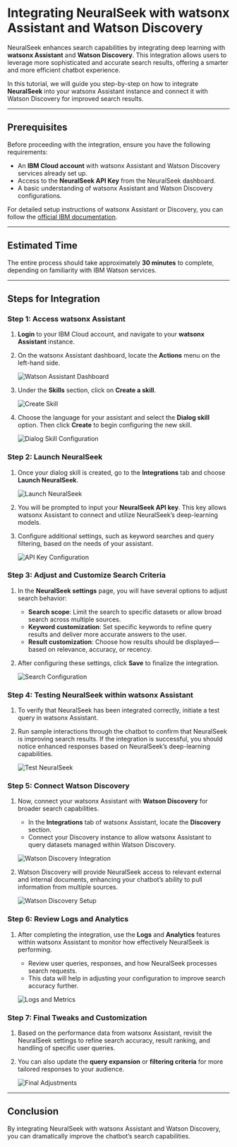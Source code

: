 # Integrating NeuralSeek with watsonx Assistant and Watson Discovery

NeuralSeek enhances search capabilities by integrating deep learning with **watsonx Assistant** and **Watson Discovery**. This integration allows users to leverage more sophisticated and accurate search results, offering a smarter and more efficient chatbot experience.

In this tutorial, we will guide you step-by-step on how to integrate **NeuralSeek** into your watsonx Assistant instance and connect it with Watson Discovery for improved search results.

---

## Prerequisites

Before proceeding with the integration, ensure you have the following requirements:

- An **IBM Cloud account** with watsonx Assistant and Watson Discovery services already set up.
- Access to the **NeuralSeek API Key** from the NeuralSeek dashboard.
- A basic understanding of watsonx Assistant and Watson Discovery configurations.

For detailed setup instructions of watsonx Assistant or Discovery, you can follow the [official IBM documentation](https://cloud.ibm.com/docs/watson-assistant).

---

## Estimated Time

The entire process should take approximately **30 minutes** to complete, depending on familiarity with IBM Watson services.

---

## Steps for Integration

### Step 1: Access watsonx Assistant

1. **Login** to your IBM Cloud account, and navigate to your **watsonx Assistant** instance.
2. On the watsonx Assistant dashboard, locate the **Actions** menu on the left-hand side.

   ![Watson Assistant Dashboard](link_to_image_1)

3. Under the **Skills** section, click on **Create a skill**.

   ![Create Skill](link_to_image_2)

4. Choose the language for your assistant and select the **Dialog skill** option. Then click **Create** to begin configuring the new skill.

   ![Dialog Skill Configuration](link_to_image_3)

### Step 2: Launch NeuralSeek

1. Once your dialog skill is created, go to the **Integrations** tab and choose **Launch NeuralSeek**.

   ![Launch NeuralSeek](link_to_image_4)

2. You will be prompted to input your **NeuralSeek API key**. This key allows watsonx Assistant to connect and utilize NeuralSeek’s deep-learning models.

3. Configure additional settings, such as keyword searches and query filtering, based on the needs of your assistant.

   ![API Key Configuration](link_to_image_5)

### Step 3: Adjust and Customize Search Criteria

1. In the **NeuralSeek settings** page, you will have several options to adjust search behavior:
   - **Search scope**: Limit the search to specific datasets or allow broad search across multiple sources.
   - **Keyword customization**: Set specific keywords to refine query results and deliver more accurate answers to the user.
   - **Result customization**: Choose how results should be displayed—based on relevance, accuracy, or recency.

2. After configuring these settings, click **Save** to finalize the integration.

   ![Search Configuration](link_to_image_6)

### Step 4: Testing NeuralSeek within watsonx Assistant

1. To verify that NeuralSeek has been integrated correctly, initiate a test query in watsonx Assistant.
2. Run sample interactions through the chatbot to confirm that NeuralSeek is improving search results. If the integration is successful, you should notice enhanced responses based on NeuralSeek’s deep-learning capabilities.

   ![Test NeuralSeek](link_to_image_7)

### Step 5: Connect Watson Discovery

1. Now, connect your watsonx Assistant with **Watson Discovery** for broader search capabilities.
   - In the **Integrations** tab of watsonx Assistant, locate the **Discovery** section.
   - Connect your Discovery instance to allow watsonx Assistant to query datasets managed within Watson Discovery.

   ![Watson Discovery Integration](link_to_image_8)

2. Watson Discovery will provide NeuralSeek access to relevant external and internal documents, enhancing your chatbot’s ability to pull information from multiple sources.

   ![Watson Discovery Setup](link_to_image_9)

### Step 6: Review Logs and Analytics

1. After completing the integration, use the **Logs** and **Analytics** features within watsonx Assistant to monitor how effectively NeuralSeek is performing.
   - Review user queries, responses, and how NeuralSeek processes search requests.
   - This data will help in adjusting your configuration to improve search accuracy further.

   ![Logs and Metrics](link_to_image_10)

### Step 7: Final Tweaks and Customization

1. Based on the performance data from watsonx Assistant, revisit the NeuralSeek settings to refine search accuracy, result ranking, and handling of specific user queries.
2. You can also update the **query expansion** or **filtering criteria** for more tailored responses to your audience.

   ![Final Adjustments](link_to_image_11)

---

## Conclusion

By integrating NeuralSeek with watsonx Assistant and Watson Discovery, you can dramatically improve the chatbot’s search capabilities.  

 

 

 

 

 
 

